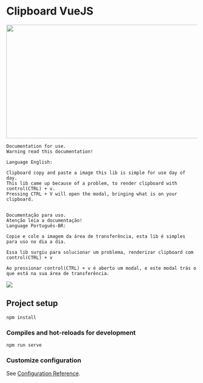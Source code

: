 # Clipboard VueJS

<img src="../src/assets/clipboardlogo.jpeg" width="600" height="300">

```
Documentation for use. 
Warning read this documentation!

Language English:

Clipboard copy and paste a image this lib is simple for use day of day.
This lib came up because of a problem, to render clipboard with control(CTRL) + v.
Pressing CTRL + V will open the modal, bringing what is on your clipboard.


Documentação para uso.
Atenção leia a documentação!
Language Português-BR:

Copie e cole a imagem da área de transferência, esta lib é simples para uso no dia a dia.

Essa lib surgiu para solucionar um problema, renderizar clipboard com control(CTRL) + v

Ao pressionar control(CTRL) + v é aberto um modal, e este modal trás o que está na sua área de transferência.
```

<img src="../src/assets/clipboard.png">

## Project setup
```
npm install
```

### Compiles and hot-reloads for development
```
npm run serve
```

### Customize configuration
See [Configuration Reference](https://cli.vuejs.org/config/).
